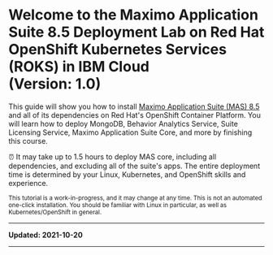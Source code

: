 # Welcome to the Maximo Application Suite 8.5 Deployment Lab on Red Hat OpenShift Kubernetes Services (ROKS) in IBM Cloud<br>(Version: 1.0)

This guide will show you how to install [Maximo Application Suite (MAS) 8.5](https://www.ibm.com/products/maximo) and all of its dependencies on Red Hat's OpenShift Container Platform.
You will learn how to deploy MongoDB, Behavior Analytics Service, Suite Licensing Service, Maximo Application Suite Core, and more by finishing this course.

⏰ It may take up to 1.5 hours to deploy MAS core, including all dependencies, and excluding all of the suite's apps. The entire deployment time is determined by your Linux, Kubernetes, and OpenShift skills and experience.

<sub>This tutorial is a work-in-progress, and it may change at any time. This is not an automated one-click installation. You should be familiar with Linux in particular, as well as Kubernetes/OpenShift in general.</sub>

---

**Updated: 2021-10-20**

---
